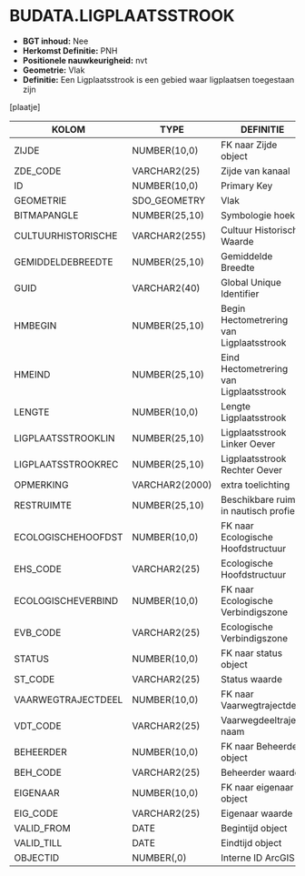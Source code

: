﻿# BUDATA.LIGPLAATSSTROOK


* __BGT inhoud:__ Nee
* __Herkomst Definitie:__ PNH
* __Positionele nauwkeurigheid:__ nvt
* __Geometrie:__ Vlak
* __Definitie:__ Een Ligplaatsstrook is een gebied waar ligplaatsen toegestaan zijn

[plaatje]


|KOLOM                           	|TYPE          	|DEFINITIE|
|------                          	|----          	|-----    |
|ZIJDE                           	|NUMBER(10,0)  	|FK naar Zijde object|
|ZDE_CODE                        	|VARCHAR2(25)  	|Zijde van kanaal|
|ID                              	|NUMBER(10,0)  	|Primary Key|
|GEOMETRIE                       	|SDO_GEOMETRY  	|Vlak|
|BITMAPANGLE                     	|NUMBER(25,10) 	|Symbologie hoek|
|CULTUURHISTORISCHE              	|VARCHAR2(255) 	|Cultuur Historische Waarde|
|GEMIDDELDEBREEDTE               	|NUMBER(25,10) 	|Gemiddelde Breedte|
|GUID                            	|VARCHAR2(40)  	|Global Unique Identifier|
|HMBEGIN                         	|NUMBER(25,10) 	|Begin Hectometrering van Ligplaatsstrook|
|HMEIND                          	|NUMBER(25,10) 	|Eind Hectometrering van Ligplaatsstrook|
|LENGTE                          	|NUMBER(10,0)  	|Lengte Ligplaatsstrook|
|LIGPLAATSSTROOKLIN              	|NUMBER(25,10) 	|Ligplaatsstrook Linker Oever|
|LIGPLAATSSTROOKREC              	|NUMBER(25,10) 	|Ligplaatsstrook Rechter Oever|
|OPMERKING                       	|VARCHAR2(2000)	|extra toelichting|
|RESTRUIMTE                      	|NUMBER(25,10) 	|Beschikbare ruimte in nautisch profiel|
|ECOLOGISCHEHOOFDST              	|NUMBER(10,0)  	|FK naar Ecologische Hoofdstructuur|
|EHS_CODE                        	|VARCHAR2(25)  	|Ecologische Hoofdstructuur|
|ECOLOGISCHEVERBIND              	|NUMBER(10,0)  	|FK naar Ecologische Verbindigszone|
|EVB_CODE                        	|VARCHAR2(25)  	|Ecologische Verbindigszone|
|STATUS                          	|NUMBER(10,0)  	|FK naar status object|
|ST_CODE                         	|VARCHAR2(25)  	|Status waarde|
|VAARWEGTRAJECTDEEL              	|NUMBER(10,0)  	|FK naar Vaarwegtrajectdee|
|VDT_CODE                        	|VARCHAR2(25)  	|Vaarwegdeeltraject naam|
|BEHEERDER                       	|NUMBER(10,0)  	|FK naar Beheerder object|
|BEH_CODE                        	|VARCHAR2(25)  	|Beheerder waarde|
|EIGENAAR                        	|NUMBER(10,0)  	|FK naar eigenaar object|
|EIG_CODE                        	|VARCHAR2(25)  	|Eigenaar waarde|
|VALID_FROM                      	|DATE          	|Begintijd object|
|VALID_TILL                      	|DATE          	|Eindtijd object|
|OBJECTID                        	|NUMBER(,0)    	|Interne ID ArcGIS|



